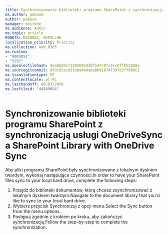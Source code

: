 ```yaml
---
title: Synchronizowanie biblioteki programu SharePoint z synchronizacją usługi OneDrive
ms.author: pebaum
author: pebaum
manager: mnirkhe
ms.audience: Admin
ms.topic: article
ROBOTS: NOINDEX, NOFOLLOW
localization_priority: Priority
ms.collection: Adm_O365
ms.custom:
- "9003051"
- "5797"
ms.openlocfilehash: 9aa8bd9cf2293092436f547c0fc9cc8ff0528b8a
ms.sourcegitcommit: 8fdcd2acd31e8a4b9a8a0b91674f397d2f7889c1
ms.translationtype: MT
ms.contentlocale: pl-PL
ms.lasthandoff: 06/03/2020
ms.locfileid: "44569654"
---
```

# <a name="sync-a-sharepoint-library-with-onedrive-sync"></a><span data-ttu-id="9fb78-102">Synchronizowanie biblioteki programu SharePoint z synchronizacją usługi OneDrive</span><span class="sxs-lookup"><span data-stu-id="9fb78-102">Sync a SharePoint Library with OneDrive Sync</span></span>

<span data-ttu-id="9fb78-103">Aby pliki programu SharePoint były synchronizowane z lokalnym dyskiem twardym, wykonaj następujące czynności:</span><span class="sxs-lookup"><span data-stu-id="9fb78-103">In order to have your SharePoint files sync to your local hard drive, complete the following steps:</span></span>

1. <span data-ttu-id="9fb78-104">Przejdź do biblioteki dokumentów, którą chcesz zsynchronizować z lokalnym dyskiem twardym.</span><span class="sxs-lookup"><span data-stu-id="9fb78-104">Navigate to the document library that you'd like to sync to your local hard drive.</span></span>
2. <span data-ttu-id="9fb78-105">Wybierz przycisk Synchronizuj z opcji menu.</span><span class="sxs-lookup"><span data-stu-id="9fb78-105">Select the Sync button from the menu options.</span></span>
3. <span data-ttu-id="9fb78-106">Postępuj zgodnie z krokiem po kroku, aby zakończyć synchronizację.</span><span class="sxs-lookup"><span data-stu-id="9fb78-106">Follow the step-by-step to complete the synchronization.</span></span>